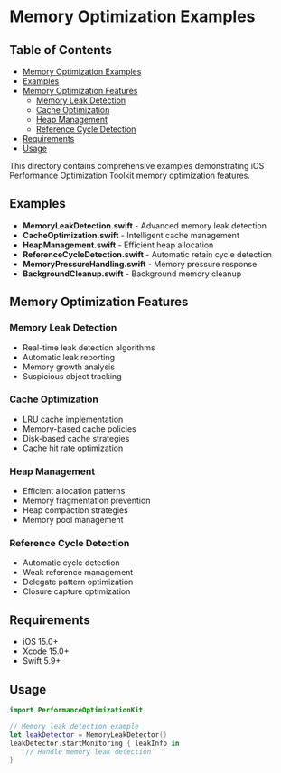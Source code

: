 # Memory Optimization Examples

<!-- TOC START -->
## Table of Contents
- [Memory Optimization Examples](#memory-optimization-examples)
- [Examples](#examples)
- [Memory Optimization Features](#memory-optimization-features)
  - [Memory Leak Detection](#memory-leak-detection)
  - [Cache Optimization](#cache-optimization)
  - [Heap Management](#heap-management)
  - [Reference Cycle Detection](#reference-cycle-detection)
- [Requirements](#requirements)
- [Usage](#usage)
<!-- TOC END -->


This directory contains comprehensive examples demonstrating iOS Performance Optimization Toolkit memory optimization features.

## Examples

- **MemoryLeakDetection.swift** - Advanced memory leak detection
- **CacheOptimization.swift** - Intelligent cache management
- **HeapManagement.swift** - Efficient heap allocation
- **ReferenceCycleDetection.swift** - Automatic retain cycle detection
- **MemoryPressureHandling.swift** - Memory pressure response
- **BackgroundCleanup.swift** - Background memory cleanup

## Memory Optimization Features

### Memory Leak Detection
- Real-time leak detection algorithms
- Automatic leak reporting
- Memory growth analysis
- Suspicious object tracking

### Cache Optimization
- LRU cache implementation
- Memory-based cache policies
- Disk-based cache strategies
- Cache hit rate optimization

### Heap Management
- Efficient allocation patterns
- Memory fragmentation prevention
- Heap compaction strategies
- Memory pool management

### Reference Cycle Detection
- Automatic cycle detection
- Weak reference management
- Delegate pattern optimization
- Closure capture optimization

## Requirements

- iOS 15.0+
- Xcode 15.0+
- Swift 5.9+

## Usage

```swift
import PerformanceOptimizationKit

// Memory leak detection example
let leakDetector = MemoryLeakDetector()
leakDetector.startMonitoring { leakInfo in
    // Handle memory leak detection
}
``` 